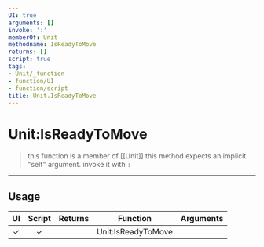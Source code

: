 ```yaml
---
UI: true
arguments: []
invoke: ':'
memberOf: Unit
methodname: IsReadyToMove
returns: []
script: true
tags:
- Unit/_function
- function/UI
- function/script
title: Unit.IsReadyToMove
---
```

# Unit:IsReadyToMove
> this function is a member of [[Unit]]
> this method expects an implicit "self" argument. invoke it with `:`
-----
## Usage
|  UI | Script | Returns | Function | Arguments |
|:---:|:------:|-------:|:--------:|:---------|
|✓|✓||Unit:IsReadyToMove||
